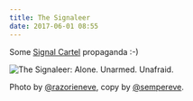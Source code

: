 ```yaml
---
title: The Signaleer
date: 2017-06-01 08:55
---
```


Some [Signal Cartel](https://www.eve-scout.com/signal-cartel/) propaganda :-)

![The Signaleer: Alone. Unarmed. Unafraid.](http://i.imgur.com/shvGLBO.jpg)

Photo by [@razorieneve](https://twitter.com/razorieneve), copy by [@sempereve](https://twitter.com/sempereve).
